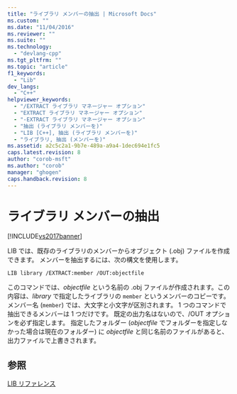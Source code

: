 ```yaml
---
title: "ライブラリ メンバーの抽出 | Microsoft Docs"
ms.custom: ""
ms.date: "11/04/2016"
ms.reviewer: ""
ms.suite: ""
ms.technology: 
  - "devlang-cpp"
ms.tgt_pltfrm: ""
ms.topic: "article"
f1_keywords: 
  - "Lib"
dev_langs: 
  - "C++"
helpviewer_keywords: 
  - "/EXTRACT ライブラリ マネージャー オプション"
  - "EXTRACT ライブラリ マネージャー オプション"
  - "-EXTRACT ライブラリ マネージャー オプション"
  - "抽出 (ライブラリ メンバーを)"
  - "LIB [C++], 抽出 (ライブラリ メンバーを)"
  - "ライブラリ, 抽出 (メンバーを)"
ms.assetid: a2c5c2a1-9b7e-489a-a9a4-1dec694e1fc5
caps.latest.revision: 8
author: "corob-msft"
ms.author: "corob"
manager: "ghogen"
caps.handback.revision: 8
---
```

# ライブラリ メンバーの抽出
[!INCLUDE[vs2017banner](../../assembler/inline/includes/vs2017banner.md)]

LIB では、既存のライブラリのメンバーからオブジェクト \(.obj\) ファイルを作成できます。  メンバーを抽出するには、次の構文を使用します。  
  
```  
LIB library /EXTRACT:member /OUT:objectfile  
```  
  
 このコマンドでは、*objectfile* という名前の .obj ファイルが作成されます。この内容は、*library* で指定したライブラリの `member` というメンバーのコピーです。  メンバー名 \(`member`\) では、大文字と小文字が区別されます。  1 つのコマンドで抽出できるメンバーは 1 つだけです。  既定の出力名はないので、\/OUT オプションを必ず指定します。  指定したフォルダー \(*objectfile* でフォルダーを指定しなかった場合は現在のフォルダー\) に *objectfile* と同じ名前のファイルがあると、出力ファイルで上書きされます。  
  
## 参照  
 [LIB リファレンス](../../build/reference/lib-reference.md)
